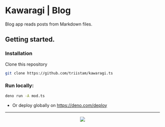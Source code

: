 # Kawaragi | Blog
Blog app reads posts from Markdown files.

## Getting started.
### Installation
Clone this repository
```bash
git clone https://github.com/triistam/kawaragi.ts
```

### Run locally:
```bash
deno run -A mod.ts
```

- Or deploy globally on https://deno.com/deploy

---

<p align="center"><a href="https://github.com/triistam/kawaragi.ts/blob/main/LICENSE"><img src="https://img.shields.io/static/v1.svg?style=flat-square&label=License&message=MIT&logoColor=eceff4&logo=github&colorA=000000&colorB=ffffff"/></a></p>
